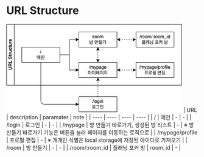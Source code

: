 # URL Structure
![url structure](./url.png)
|  URL  |  description  |  paramater  |  note  |
| ---- | ---- | ---- | ---- |
|  /  |  메인  |  -  |  -  |
|  /login  |  로그인  |  -  |  -  |
|  /mypage  |  방 만들기 바로가기, 생성된 방 리스트  |  -  |  ※ 방 만들기 바로가기 기능은 버튼을 눌러 페이지를 이동하는 로직으로  |
|  /mypage/profile  |  프로필 편집  |  -  |  ※ 개개인 식별은 local storage에 저장된 아이디로 가져오기  |
|  /room  |  방 만들기  |  -  |  -  |
|  /room/:room_id  |  플래닝 포커 방  |  room_id  |  -  | 
